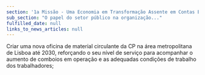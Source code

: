```yaml
---
section: '1a Missão - Uma Economia em Transformação Assente em Contas Equilibradas'
sub_section: "O papel do setor público na organização..."
fulfilled_date: null
links_to_news_articles: null
---
```


Criar uma nova oficina de material circulante da CP na área metropolitana de Lisboa até 2030, reforçando o seu nível de serviço para acompanhar o aumento de comboios em operação e as adequadas condições de trabalho dos trabalhadores;